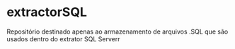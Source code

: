 # extractorSQL

Repositório destinado apenas ao armazenamento de arquivos .SQL que são usados dentro do extrator SQL Serverr

